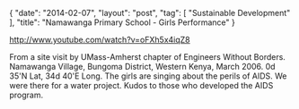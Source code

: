 {
   "date": "2014-02-07",
   "layout": "post",
   "tag": [
      "Sustainable Development"
   ],
   "title": "Namawanga Primary School - Girls Performance"
}

http://www.youtube.com/watch?v=oFXh5x4iqZ8

From a site visit by UMass-Amherst chapter of Engineers Without Borders. Namawanga Village, Bungoma District, Western Kenya, March 2006. 0d 35'N Lat, 34d 40'E Long. The girls are singing about the perils of AIDS. We were there for a water project. Kudos to those who developed the AIDS program.